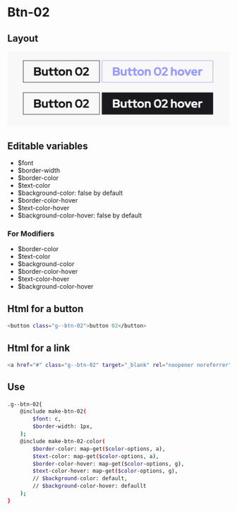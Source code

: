 # Btn-02

## Layout

![alt text][btn-02]

[btn-02]: /src/img/global-components/btn/g--btn-02.png

## Editable variables

- $font
- $border-width
- $border-color
- $text-color
- $background-color: false by default
- $border-color-hover
- $text-color-hover
- $background-color-hover: false by default

### For Modifiers

- $border-color
- $text-color
- $background-color
- $border-color-hover
- $text-color-hover
- $background-color-hover

## Html for a button

```sh
<button class="g--btn-02">button 02</button>
```

## Html for a link

```sh
<a href="#" class="g--btn-02" target="_blank" rel="noopener noreferrer">button 02</a>
```

## Use

```sh
.g--btn-02{
    @include make-btn-02(
        $font: c,
        $border-width: 1px,
    );
    @include make-btn-02-color(
        $border-color: map-get($color-options, a),
        $text-color: map-get($color-options, a),
        $border-color-hover: map-get($color-options, g),
        $text-color-hover: map-get($color-options, g),
        // $background-color: default,
        // $background-color-hover: defaullt
    );
}
```
